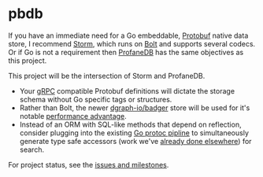 # pbdb
If you have an immediate need for a Go embeddable, [Protobuf](https://developers.google.com/protocol-buffers/) native data store, I recommend [Storm](https://github.com/asdine/storm), which runs on [Bolt](https://github.com/boltdb/bolt) and supports several codecs. Or if Go is not a requirement then [ProfaneDB](https://profanedb.gitlab.io/) has the same objectives as this project.

This project will be the intersection of Storm and ProfaneDB.

- Your [gRPC](https://grpc.io/) compatible Protobuf definitions will dictate the storage schema without Go specific tags or structures.
- Rather than Bolt, the newer [dgraph-io/badger](https://github.com/dgraph-io/badger) store will be used for it's notable [performance advantage](https://blog.dgraph.io/post/badger-lmdb-boltdb/).
- Instead of an ORM with SQL-like methods that depend on reflection, consider plugging into the existing [Go protoc pipline](https://github.com/golang/protobuf/tree/master/protoc-gen-go) to simultaneously generate type safe accessors (work we've [already done elsewhere](https://github.com/toba/wsrpc)) for search.

For project status, see the [issues and milestones](https://github.com/toba/pbdb/issues).
